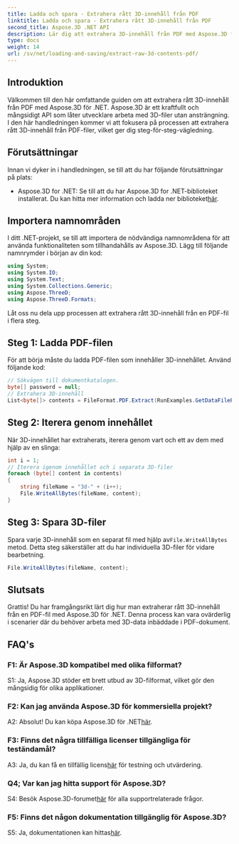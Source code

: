 ```yaml
---
title: Ladda och spara - Extrahera rått 3D-innehåll från PDF
linktitle: Ladda och spara - Extrahera rått 3D-innehåll från PDF
second_title: Aspose.3D .NET API
description: Lär dig att extrahera 3D-innehåll från PDF med Aspose.3D för .NET. Steg-för-steg guide med kodexempel.
type: docs
weight: 14
url: /sv/net/loading-and-saving/extract-raw-3d-contents-pdf/
---
```

## Introduktion

Välkommen till den här omfattande guiden om att extrahera rått 3D-innehåll från PDF med Aspose.3D för .NET. Aspose.3D är ett kraftfullt och mångsidigt API som låter utvecklare arbeta med 3D-filer utan ansträngning. I den här handledningen kommer vi att fokusera på processen att extrahera rått 3D-innehåll från PDF-filer, vilket ger dig steg-för-steg-vägledning.

## Förutsättningar

Innan vi dyker in i handledningen, se till att du har följande förutsättningar på plats:

-  Aspose.3D for .NET: Se till att du har Aspose.3D for .NET-biblioteket installerat. Du kan hitta mer information och ladda ner biblioteket[här](https://releases.aspose.com/3d/net/).

## Importera namnområden

I ditt .NET-projekt, se till att importera de nödvändiga namnområdena för att använda funktionaliteten som tillhandahålls av Aspose.3D. Lägg till följande namnrymder i början av din kod:

```csharp
using System;
using System.IO;
using System.Text;
using System.Collections.Generic;
using Aspose.ThreeD;
using Aspose.ThreeD.Formats;
```

Låt oss nu dela upp processen att extrahera rått 3D-innehåll från en PDF-fil i flera steg.

## Steg 1: Ladda PDF-filen

För att börja måste du ladda PDF-filen som innehåller 3D-innehållet. Använd följande kod:

```csharp
// Sökvägen till dokumentkatalogen.
byte[] password = null;
// Extrahera 3D-innehåll
List<byte[]> contents = FileFormat.PDF.Extract(RunExamples.GetDataFilePath("House_Design.pdf"), password);
```

## Steg 2: Iterera genom innehållet

När 3D-innehållet har extraherats, iterera genom vart och ett av dem med hjälp av en slinga:

```csharp
int i = 1;
// Iterera igenom innehållet och i separata 3D-filer
foreach (byte[] content in contents)
{
    string fileName = "3d-" + (i++);
    File.WriteAllBytes(fileName, content);
}
```

## Steg 3: Spara 3D-filer

 Spara varje 3D-innehåll som en separat fil med hjälp av`File.WriteAllBytes` metod. Detta steg säkerställer att du har individuella 3D-filer för vidare bearbetning.

```csharp
File.WriteAllBytes(fileName, content);
```

## Slutsats

Grattis! Du har framgångsrikt lärt dig hur man extraherar rått 3D-innehåll från en PDF-fil med Aspose.3D för .NET. Denna process kan vara ovärderlig i scenarier där du behöver arbeta med 3D-data inbäddade i PDF-dokument.

## FAQ's

### F1: Är Aspose.3D kompatibel med olika filformat?

S1: Ja, Aspose.3D stöder ett brett utbud av 3D-filformat, vilket gör den mångsidig för olika applikationer.

### F2: Kan jag använda Aspose.3D för kommersiella projekt?

 A2: Absolut! Du kan köpa Aspose.3D för .NET[här](https://purchase.aspose.com/buy).

### F3: Finns det några tillfälliga licenser tillgängliga för teständamål?

 A3: Ja, du kan få en tillfällig licens[här](https://purchase.aspose.com/temporary-license/) för testning och utvärdering.

### Q4; Var kan jag hitta support för Aspose.3D?

 S4: Besök Aspose.3D-forumet[här](https://forum.aspose.com/c/3d/18) för alla supportrelaterade frågor.

### F5: Finns det någon dokumentation tillgänglig för Aspose.3D?

 S5: Ja, dokumentationen kan hittas[här](https://reference.aspose.com/3d/net/).